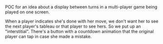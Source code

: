 POC for an idea about a display between turns in a multi-player game being played on one screen.

When a player indicates she's done with her move, we don't want her to see the next player's tableau or that player to see hers. So we put up an "interstitial". There's a button with a countdown animation that the original player can tap in case she made a mistake.
